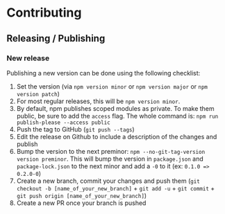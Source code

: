 # Contributing

## Releasing / Publishing

### New release
Publishing a new version can be done using the following checklist:

1. Set the version (via `npm version minor` or `npm version major` or `npm version patch`)
2. For most regular releases, this will be `npm version minor`.
3. By default, npm publishes scoped modules as private. To make them public, be sure to add the `access` flag. The whole command is: `npm run publish-please --access public`
4. Push the tag to GitHub (`git push --tags`)
5. Edit the release on Github to include a description of the changes and publish
6. Bump the version to the next preminor: `npm --no-git-tag-version version preminor`. This will bump the version in `package.json` and `package-lock.json` to the next minor and add a `-0` to it (ex: `0.1.0 => 0.2.0-0`)
7. Create a new branch, commit your changes and push them (`git checkout -b [name_of_your_new_branch]` + `git add -u` + `git commit` + `git push origin [name_of_your_new_branch]`)
8. Create a new PR once your branch is pushed